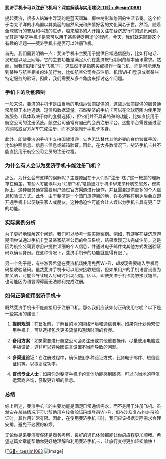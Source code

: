 **斐济手机卡可以注册飞机吗？深度解读与实用建议[[TG💪+ @esim1088](https://t.me/s/esim1088)]**

提起斐济，很多人脑海中浮现的是蓝天碧海、椰林树影和悠闲的生活节奏。这个位于南太平洋的小岛国以其美丽的自然风光和热情好客的文化闻名于世。然而，随着全球旅行的普及和科技的进步，越来越多的人开始关注在斐济旅行时的通讯问题，尤其是“斐济手机卡是否可以用于某些特定用途”的疑问。今天，我们就来聊聊这个有趣的话题——斐济手机卡是否可以注册飞机。

首先，我们需要明确一点：斐济手机卡主要用于提供日常通信服务，比如打电话、发短信以及上网等。它的主要功能是满足人们在斐济旅行期间的基本通讯需求。然而，当我们提到“注册飞机”时，这显然不是指购买或操作一架飞机，而是可能涉及到某种与航空相关的注册行为，比如航空公司会员注册、机场Wi-Fi登录或者某些特定服务的验证。因此，我们需要从多个角度来探讨这个问题。

### 手机卡的功能限制

一般来说，斐济的手机卡是由当地的电信运营商提供的，这些运营商提供的服务通常局限于本地通话、短信和数据流量。虽然斐济的手机卡可以在全球范围内使用漫游服务（具体取决于你的套餐选择），但它们并不具备特殊的功能，比如直接用于航空公司的注册系统。航空公司通常有自己的会员注册平台，这些平台需要通过官方网站或官方APP完成注册，而不是依赖于手机卡本身。

此外，即使斐济的手机卡支持国际漫游，它也无法替代其他必要的身份验证手段，比如护照信息、信用卡信息或邮箱验证。因此，在大多数情况下，斐济手机卡并不能直接用于航空公司会员的注册过程。

### 为什么有人会认为斐济手机卡能注册飞机？

那么，为什么会有这样的误解呢？主要原因在于人们对“注册飞机”这一概念的理解存在偏差。有些人可能误以为“注册飞机”是指通过手机卡绑定某种航空服务，但实际上，这种服务通常需要用户通过官方渠道进行操作，并且需要提供更多的个人信息和验证方式。此外，由于斐济是一个热门旅游目的地，许多游客在到达后会立即开通手机卡以便联系家人或朋友，这种急迫性可能会让人误以为手机卡具有更广泛的功能。

### 实际案例分析

为了更好地理解这个问题，我们可以参考一些实际案例。例如，有游客在斐济旅游期间尝试通过手机卡登录某家航空公司的会员系统，结果发现无法完成注册。这是因为航空公司要求用户提供详细的个人信息，并通过电子邮件或其他方式发送验证码以确认身份。在这种情况下，斐济手机卡的功能就显得有限了。

另一个例子是，有些游客希望在斐济机场使用免费Wi-Fi，却发现需要输入手机号码接收验证码。虽然斐济手机卡可以用来接收短信，但如果用户的手机语言设置为非英语，可能会导致输入号码时出现问题。因此，即使斐济手机卡能够接收短信，也可能因为语言障碍而无法顺利完成注册。

### 如何正确使用斐济手机卡

既然斐济手机卡不能直接用于注册飞机，那么我们应该如何正确使用它呢？以下是一些实用的建议：

1. **提前规划**：在出发前，了解目的地的网络环境和通信费用。如果你计划频繁使用手机卡，可以选择包含更多流量和通话时间的套餐。
   
2. **备用方案**：如果需要进行航空公司会员注册或其他重要操作，尽量使用电脑或平板设备，这样可以避免因语言设置不当而导致的问题。

3. **多渠道验证**：在注册过程中，确保使用多种验证方式，比如电子邮件、短信验证码等，以提高成功率。

4. **咨询专业人士**：如果你对斐济手机卡的具体功能感到困惑，可以向当地的电信运营商咨询，获取更详细的信息。

### 总结

综上所述，斐济手机卡的主要功能是满足日常通信需求，而不是用于注册飞机。虽然它在某些情况下可以帮助用户接收验证码或登录Wi-Fi，但在涉及复杂的身份验证时，其作用非常有限。因此，在使用斐济手机卡时，我们应该根据实际需求合理安排，避免不必要的麻烦。

无论你是来斐济度假还是商务考察，良好的通讯体验都能让你的旅程更加顺畅。希望这篇文章能帮助你更好地理解和利用斐济手机卡，让旅行变得更加轻松愉快！

[[TG💪+ @esim1088](https://t.me/s/esim1088) ![Image](https://i.postimg.cc/4NQfJmqS/Snipaste-2025-05-13-00-14-12.png)]